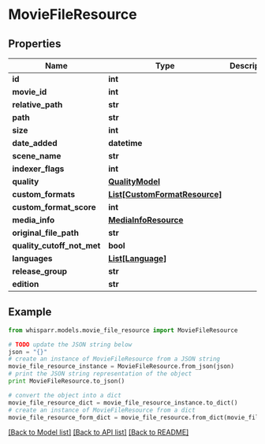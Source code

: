 # MovieFileResource


## Properties

Name | Type | Description | Notes
------------ | ------------- | ------------- | -------------
**id** | **int** |  | [optional] 
**movie_id** | **int** |  | [optional] 
**relative_path** | **str** |  | [optional] 
**path** | **str** |  | [optional] 
**size** | **int** |  | [optional] 
**date_added** | **datetime** |  | [optional] 
**scene_name** | **str** |  | [optional] 
**indexer_flags** | **int** |  | [optional] 
**quality** | [**QualityModel**](QualityModel.md) |  | [optional] 
**custom_formats** | [**List[CustomFormatResource]**](CustomFormatResource.md) |  | [optional] 
**custom_format_score** | **int** |  | [optional] 
**media_info** | [**MediaInfoResource**](MediaInfoResource.md) |  | [optional] 
**original_file_path** | **str** |  | [optional] 
**quality_cutoff_not_met** | **bool** |  | [optional] 
**languages** | [**List[Language]**](Language.md) |  | [optional] 
**release_group** | **str** |  | [optional] 
**edition** | **str** |  | [optional] 

## Example

```python
from whisparr.models.movie_file_resource import MovieFileResource

# TODO update the JSON string below
json = "{}"
# create an instance of MovieFileResource from a JSON string
movie_file_resource_instance = MovieFileResource.from_json(json)
# print the JSON string representation of the object
print MovieFileResource.to_json()

# convert the object into a dict
movie_file_resource_dict = movie_file_resource_instance.to_dict()
# create an instance of MovieFileResource from a dict
movie_file_resource_form_dict = movie_file_resource.from_dict(movie_file_resource_dict)
```
[[Back to Model list]](../README.md#documentation-for-models) [[Back to API list]](../README.md#documentation-for-api-endpoints) [[Back to README]](../README.md)


